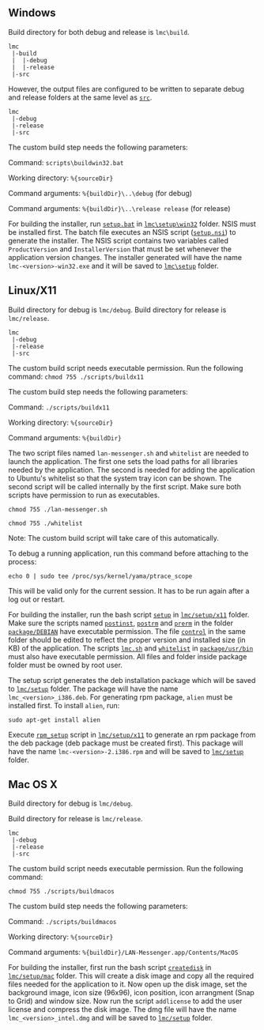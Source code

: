 Windows
-------
Build directory for both debug and release is `lmc\build`.

    lmc
     |-build
     |  |-debug
     |  |-release
     |-src

However, the output files are configured to be written to separate debug and 
release folders at the same level as [`src`](lmc/src).

    lmc
     |-debug
     |-release
     |-src

The custom build step needs the following parameters:

Command: `scripts\buildwin32.bat`

Working directory: `%{sourceDir}`

Command arguments: `%{buildDir}\..\debug` (for debug)

Command arguments: `%{buildDir}\..\release release` (for release)

For building the installer, run [`setup.bat`](lmc/setup/win32/setup.bat) in 
[`lmc\setup\win32`](lmc/setup/win32) folder. NSIS must be installed first. 
The batch file executes an NSIS script ([`setup.nsi`](lmc/setup/win32/setup.nsi)) to 
generate the installer. The NSIS script contains two variables called 
`ProductVersion` and `InstallerVersion` that must be set whenever the application 
version changes. The installer generated will have the name `lmc-<version>-win32.exe` 
and it will be saved to [`lmc\setup`](lmc/setup) folder.


Linux/X11
---------
Build directory for debug is `lmc/debug`.
Build directory for release is `lmc/release`.

    lmc
     |-debug
     |-release
     |-src

The custom build script needs executable permission. Run the following command:
`chmod 755 ./scripts/buildx11`

The custom build step needs the following parameters:

Command: `./scripts/buildx11`

Working directory: `%{sourceDir}`

Command arguments: `%{buildDir}`

The two script files named `lan-messenger.sh` and `whitelist` are needed to launch 
the application. The first one sets the load paths for all libraries needed by 
the application. The second is needed for adding the application to Ubuntu's 
whitelist so that the system tray icon can be shown. The second script will be 
called internally by the first script. Make sure both scripts have permission 
to run as executables.

`chmod 755 ./lan-messenger.sh`

`chmod 755 ./whitelist`

Note: The custom build script will take care of this automatically.

To debug a running application, run this command before attaching to the process:

`echo 0 | sudo tee /proc/sys/kernel/yama/ptrace_scope`

This will be valid only for the current session. It has to be run again 
after a log out or restart.

For building the installer, run the bash script [`setup`](lmc/setup/x11/setup) in 
[`lmc/setup/x11`](lmc/setup/x11) folder. Make sure the scripts named 
[`postinst`](lmc/setup/x11/package/DEBIAN/postinst), 
[`postrm`](lmc/setup/x11/package/DEBIAN/postrm) and 
[`prerm`](lmc/setup/x11/package/DEBIAN/prerm) in the folder 
[`package/DEBIAN`](lmc/setup/x11/package/DEBIAN) have executable permission. The 
file [`control`](lmc/setup/x11/package/DEBIAN/control) in the same folder 
should be edited to reflect the proper version and installed size (in KB) of the 
application. The scripts [`lmc.sh`](lmc/setup/x11/package/usr/lib/lmc/whitelist) 
and [`whitelist`](lmc/setup/x11/package/usr/lib/lmc/whitelist) in 
[`package/usr/bin`](lmc/setup/x11/package/usr/bin) must also have executable permission. 
All files and folder inside package folder must be owned by root user.

The setup script generates the deb installation package which will be saved to
[`lmc/setup`](lmc/setup) folder. The package will have the name `lmc_<version>_i386.deb`. 
For generating rpm package, `alien` must be installed first. To install `alien`, run:

`sudo apt-get install alien`

Execute [`rpm_setup`](lmc/setup/x11/rpm_setup) script in [`lmc/setup/x11`](lmc/setup/x11) 
to generate an rpm package from the deb package (deb package must be created first). 
This package will have the name `lmc-<version>-2.i386.rpm` and will be saved to 
[`lmc/setup`](lmc/setup) folder.


Mac OS X
--------
Build directory for debug is `lmc/debug`.

Build directory for release is `lmc/release`.

    lmc
     |-debug
     |-release
     |-src

The custom build script needs executable permission. Run the following command:

`chmod 755 ./scripts/buildmacos`

The custom build step needs the following parameters:

Command: `./scripts/buildmacos`

Working directory: `%{sourceDir}`

Command arguments: `%{buildDir}/LAN-Messenger.app/Contents/MacOS`

For building the installer, first run the bash script [`createdisk`](lmc/setup/mac/createdisk) 
in [`lmc/setup/mac`](lmc/setup/mac) folder. This will create a disk image and copy all the 
required files needed for the application to it. Now open up the disk image, set the 
background image, icon size (96x96), icon position, icon arrangment (Snap to 
Grid) and window size. Now run the script `addlicense` to add the user license 
and compress the disk image. The dmg file will have the name 
`lmc_<version>_intel.dmg` and will be saved to [`lmc/setup`](lmc/setup) folder.
